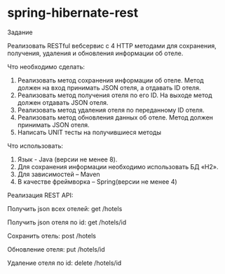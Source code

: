 # spring-hibernate-rest
Задание

Реализовать RESTful вебсервис с 4 HTTP методами для сохранения, получения, удаления и обновления информации об отеле.
 
Что необходимо сделать:
1. Реализовать метод сохранения информации об отеле. Метод должен на вход принимать JSON отеля, а отдавать ID отеля.
2. Реализовать метод получения отеля по его ID. На выходе метод должен отдавать JSON отеля.
3. Реализовать метод удаления отеля по переданному ID отеля.
4. Реализовать метод обновления данных об отеле. Метод должен принимать  JSON отеля.
5. Написать UNIT тесты на получившиеся методы

Что использовать:
1. Язык - Java (версии не менее 8).
2. Для сохранения информации необходимо использовать БД «H2».
3. Для зависимостей – Maven
4. В качестве фреймворка – Spring(версии не менее 4)



Реализация REST API:

Получить json всех отелей: 
get  /hotels

Получить json отеля по id:
get  /hotels/id

Сохранить отель:
post  /hotels

Обновление отеля:
put  /hotels/id

Удаление отеля по id:
delete  /hotels/id
